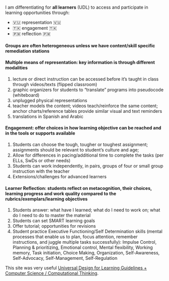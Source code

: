 I am differentiating for **all learners** (UDL) to access and participate in learning opportunities through: 
- :vanuatu: representation :vanuatu:   
- :tokelau: engagement :tokelau:
- :palau: reflection :palau:
#### Groups are often heterogeneous unless we have content/skill specific remediation stations
#### Multiple means of representation:  key information is through different modalities
1. lecture or direct instruction can be accessed  before it’s taught in class through videos/texts (flipped classroom)
2. graphic organizers for students to “translate” programs into pseudocode (whiteboard)
3. unplugged physical representations
4. teacher models the content; videos teach/reinforce the same content; anchor charts/reference tables provide similar visual and text reminders
5. translations in Spanish and Arabic
#### Engagement:  offer choices in how learning objective can be reached and in the tools or supports available
1. Students can choose the tough, tougher or toughest assignment;   assignments should be relevant to student’s culture and age;  
2. Allow for differences in pacing/additional time to complete the tasks  (per ELLs, SwDs or other needs)
3. Students can work independently, in pairs, groups of four or small group instruction with the teacher
4. Extensions/challenges for advanced learners
#### Learner Reflection:  students reflect on metacognition, their choices, learning progress and work quality compared to the rubrics/exemplars/learning objectives
1. Students answer:  what have I learned; what do I need to work on; what do I need to do to master the material
2. Students can set SMART learning goals
3. Offer tutorial; opportunities for revisions
4. Student practice Executive Functioning/Self Determination skills (mental processes that enable us to plan, focus attention, remember instructions, and juggle multiple tasks successfully): Impulse Control, Planning & prioritizing, Emotional control, Mental flexibility, Working memory, Task initiation, Choice Making, Organization, Self-Awareness, Self-Advocacy, Self-Management, Self-Regulation 

This site was very useful [Universal Design for Learning Guidelines + Computer Science / Computational Thinking](https://ctrl.education.ufl.edu/wp-content/uploads/sites/5/2020/05/Copy-of-UDL-and-CS_CT-remix.pdf).
